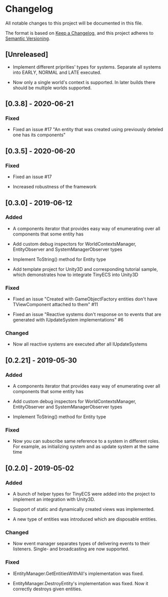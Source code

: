 # Changelog

All notable changes to this project will be documented in this file.

The format is based on [Keep a Changelog](https://keepachangelog.com/en/1.0.0/),
and this project adheres to [Semantic Versioning](https://semver.org/spec/v2.0.0.html).

## [Unreleased]

- Implement different priprities' types for systems. Separate all systems into EARLY, NORMAL and LATE executed.

- Now only a single world's context is supported. In later builds there should be multiple worlds supported.


## [0.3.8] - 2020-06-21

### Fixed

- Fixed an issue #17 "An entity that was created using previously deteled one has its components"

## [0.3.5] - 2020-06-20

### Fixed

- Fixed an issue #17

- Increased robustness of the framework

## [0.3.0] - 2019-06-12

### Added

- A components iterator that provides easy way of enumerating over all components that some entity has

- Add custom debug inspectors for WorldContextsManager, EntityObserver and SystemManagerObserver types

- Implement ToString() method for Entity type

- Add template project for Unity3D and corresponding tutorial sample, which demonstrates how to integrate TinyECS into Unity3D

### Fixed

- Fixed an issue "Created with GameObjectFactory entities don't have TViewComponent attached to them" #11

- Fixed an issue "Reactive systems don't response on to events that are generated with IUpdateSystem implementations" #6

### Changed

- Now all reactive systems are executed after all IUpdateSystems

## [0.2.21] - 2019-05-30

### Added

- A components iterator that provides easy way of enumerating over all components that some entity has

- Add custom debug inspectors for WorldContextsManager, EntityObserver and SystemManagerObserver types

- Implement ToString() method for Entity type

### Fixed

- Now you can subscribe same reference to a system in different roles. For example, as initializing system and as update system at the same time

## [0.2.0] - 2019-05-02

### Added

- A bunch of helper types for TinyECS were added into the project to implement an integration with Unity3D.

- Support of static and dynamically created views was implemented.

- A new type of entities was introduced which are disposable entities.

### Changed

- Now event manager separates types of delivering events to their listeners. Single- and broadcasting are now supported.

### Fixed

- IEntityManager.GetEntitiesWithAll's implementation was fixed. 

- EntityManager.DestroyEntity's implementation was fixed. Now it correctly destroys given entities.